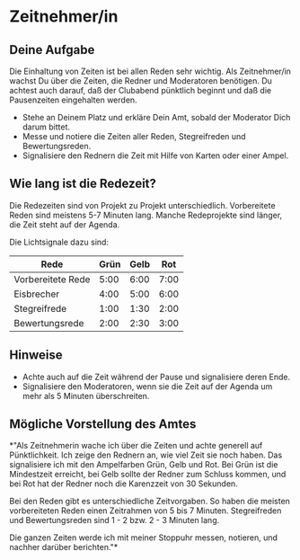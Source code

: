 
# Zeitnehmer/in

## Deine Aufgabe

Die Einhaltung von Zeiten ist bei allen Reden sehr wichtig. 
Als Zeitnehmer/in wachst Du über die Zeiten, die Redner und Moderatoren benötigen. Du achtest auch darauf, daß der Clubabend pünktlich beginnt und daß die Pausenzeiten eingehalten werden.

* Stehe an Deinem Platz und erkläre Dein Amt, sobald der Moderator Dich darum bittet.
* Messe und notiere die Zeiten aller Reden, Stegreifreden und Bewertungsreden.
* Signalisiere den Rednern die Zeit mit Hilfe von Karten oder einer Ampel.


## Wie lang ist die Redezeit?

Die Redezeiten sind von Projekt zu Projekt unterschiedlich. Vorbereitete Reden sind meistens 5-7 Minuten lang.
Manche Redeprojekte sind länger, die Zeit steht auf der Agenda.

Die Lichtsignale dazu sind:

| Rede | Grün | Gelb | Rot |
|------|------|------|-----|
| Vorbereitete Rede | 5:00 | 6:00 | 7:00 |
| Eisbrecher | 4:00 | 5:00 | 6:00 |
| Stegreifrede | 1:00 | 1:30 | 2:00 |
| Bewertungsrede | 2:00 | 2:30 | 3:00 |

## Hinweise

* Achte auch auf die Zeit während der Pause und signalisiere deren Ende.
* Signalisiere den Moderatoren, wenn sie die Zeit auf der Agenda um mehr als 5 Minuten überschreiten.


## Mögliche Vorstellung des Amtes

*"Als Zeitnehmerin wache ich über die Zeiten und achte generell auf Pünktlichkeit.
Ich zeige den Rednern an, wie viel Zeit sie noch haben.
Das signalisiere ich mit den Ampelfarben Grün, Gelb und Rot.
Bei Grün ist die Mindestzeit erreicht, bei Gelb sollte der Redner zum Schluss kommen, und bei Rot hat der Redner noch die Karenzzeit von 30 Sekunden.

Bei den Reden gibt es unterschiedliche Zeitvorgaben.
So haben die meisten vorbereiteten Reden einen Zeitrahmen von 5 bis 7 Minuten.
Stegreifreden und Bewertungsreden sind 1 - 2 bzw. 2 - 3 Minuten lang. 

Die ganzen Zeiten werde ich mit meiner Stoppuhr messen, notieren, und nachher darüber berichten."*

